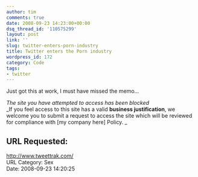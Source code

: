 ```yaml
---
author: tim
comments: true
date: 2008-09-23 14:23:00+00:00
dsq_thread_id: '110575299'
layout: post
link: ''
slug: twitter-enters-porn-industry
title: Twitter enters the Porn industry
wordpress_id: 172
category: Code
tags:
- twitter
---
```


Just got this at work, I must have missed the memo...  
  
_The site you have attempted to access has been blocked_  
_If you feel access to this site has a valid **business justification**, we
welcome you to submit a request to access the site which will be reviewed for
compliance with [my company here] Policy.  _  
  
URL Requested:  
---  
http://www.tweettrak.com/  
URL Category:  Sex  
Date:  2008-09-23 14:20:25  
